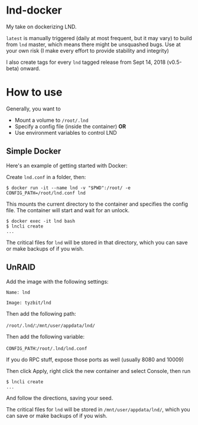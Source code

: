 # lnd-docker
My take on dockerizing LND.  

`latest` is manually triggered (daily at most frequent, but it may vary)
to build from `lnd` master, which means there might be unsquashed bugs. Use at
your own risk (I make every effort to provide stability and integrity)

I also create tags for every `lnd` tagged release from Sept 14, 2018 (v0.5-beta)
onward.

# How to use

Generally, you want to

- Mount a volume to `/root/.lnd`
- Specify a config file (inside the container) **OR**
- Use environment variables to control LND

## Simple Docker

Here's an example of getting started with Docker:

Create `lnd.conf` in a folder, then:

```
$ docker run -it --name lnd -v "$PWD":/root/ -e CONFIG_PATH=/root/lnd.conf lnd
```

This mounts the current directory to the container and specifies the config file.
The container will start and wait for an unlock.

```
$ docker exec -it lnd bash
$ lncli create
...
```

The critical files for `lnd` will be stored in that directory, which you can save
or make backups of if you wish.

## UnRAID

Add the image with the following settings:

`Name: lnd`

`Image: tyzbit/lnd`

Then add the following path:

`/root/.lnd/`:`/mnt/user/appdata/lnd/`

Then add the following variable:

`CONFIG_PATH`:`/root/.lnd/lnd.conf`

If you do RPC stuff, expose those ports as well (usually 8080 and 10009)

Then click Apply, right click the new container and select Console, then run

```
$ lncli create
...
```

And follow the directions, saving your seed.

The critical files for `lnd` will be stored in `/mnt/user/appdata/lnd/`, which you can save
or make backups of if you wish.
